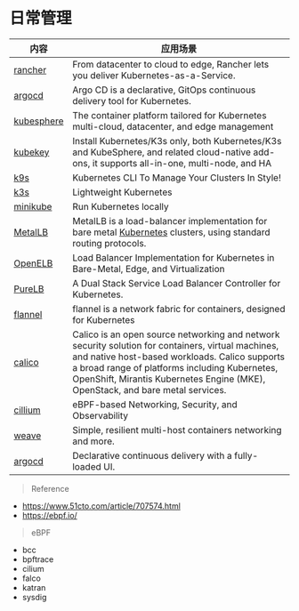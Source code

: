 # 日常管理

| 内容                                                         | 应用场景                                                     |
| ------------------------------------------------------------ | ------------------------------------------------------------ |
| [rancher](https://rancher.com/)                              | From datacenter to cloud to edge, Rancher lets you deliver Kubernetes-as-a-Service. |
| [argocd](https://argoproj.github.io/cd/)                     | Argo CD is a declarative, GitOps continuous delivery tool for Kubernetes. |
| [kubesphere](https://github.com/kubesphere/kubesphere)       | The container platform tailored for Kubernetes multi-cloud, datacenter, and edge management |
| [kubekey](https://github.com/kubesphere/kubekey)             | Install Kubernetes/K3s only, both Kubernetes/K3s and KubeSphere, and related cloud-native add-ons, it supports all-in-one, multi-node, and HA |
| [k9s](https://github.com/derailed/k9s)                       | Kubernetes CLI To Manage Your Clusters In Style!             |
| [k3s](https://github.com/k3s-io/k3s)                         | Lightweight Kubernetes                                       |
| [minikube](https://github.com/kubernetes/minikube)           | Run Kubernetes locally                                       |
| [MetalLB](https://metallb.universe.tf/)                      | MetalLB is a load-balancer implementation for bare metal [Kubernetes](https://kubernetes.io/) clusters, using standard routing protocols. |
| [OpenELB](https://github.com/openelb/openelb)                | Load Balancer Implementation for Kubernetes in Bare-Metal, Edge, and Virtualization |
| [PureLB](https://purelb.gitlab.io/docs/)                     | A Dual Stack Service Load Balancer Controller for Kubernetes. |
| [flannel](https://github.com/flannel-io/flannel)             | flannel is a network fabric for containers, designed for Kubernetes |
| [calico](https://projectcalico.docs.tigera.io/getting-started/kubernetes/) | Calico is an open source networking and network security solution for containers, virtual machines, and native host-based workloads. Calico supports a broad range of platforms including Kubernetes, OpenShift, Mirantis Kubernetes Engine (MKE), OpenStack, and bare metal services. |
| [cillium](https://github.com/cilium/cilium)                  | eBPF-based Networking, Security, and Observability           |
| [weave](https://github.com/weaveworks/weave)                 | Simple, resilient multi-host containers networking and more. |
| [argocd](https://argoproj.github.io/cd/)                     | Declarative continuous delivery with a fully-loaded UI.      |



> Reference

- https://www.51cto.com/article/707574.html
- https://ebpf.io/



> eBPF

- bcc
- bpftrace
- cilium
- falco
- katran
- sysdig